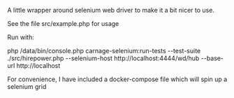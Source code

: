 A little wrapper around selenium web driver to make it a bit nicer to use.

See the file src/example.php for usage

Run with:

php /data/bin/console.php carnage-selenium:run-tests --test-suite ./src/hirepower.php --selenium-host http://localhost:4444/wd/hub --base-url http://localhost

For convenience, I have included a docker-compose file which will spin up a selenium grid
